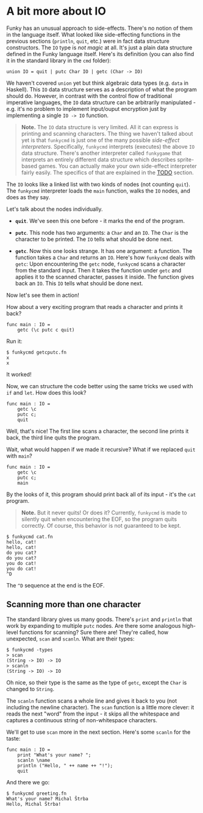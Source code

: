 # A bit more about IO

Funky has an unusual approach to side-effects. There's no notion of them in the language itself. What looked like side-effecting functions in the previous sections (`println`, `quit`, etc.) were in fact data structure constructors. The `IO` type is _not magic_ at all. It's just a plain data structure defined in the Funky language itself. Here's its definition (you can also find it in the standard library in the `cmd` folder):

```funky
union IO = quit | putc Char IO | getc (Char -> IO)
```

We haven't covered `union` yet but think algebraic data types (e.g. `data` in Haskell). This `IO` data structure serves as a description of what the program should do. However, in contrast with the control flow of traditional imperative languages, the `IO` data structure can be arbitrarily manipulated - e.g. it's no problem to implement input/ouput encryption just by implementing a single `IO -> IO` function.

> **Note.** The `IO` data structure is very limited. All it can express is printing and scanning characters. The thing we haven't talked about yet is that `funkycmd` is just one of the many possible _side-effect interpreters_. Specifically, `funkycmd` interprets (executes) the above `IO` data structure. There's another interpreter called `funkygame` that interprets an entirely different data structure which describes sprite-based games. You can actually make your own side-effect interpreter fairly easily. The specifics of that are explained in the [TODO]() section.

The `IO` looks like a linked list with two kinds of nodes (not counting `quit`). The `funkycmd` interpreter loads the `main` function, walks the `IO` nodes, and does as they say.

Let's talk about the nodes individually.

- **`quit`**. We've seen this one before - it marks the end of the program.

- **`putc`**. This node has two arguments: a `Char` and an `IO`. The `Char` is the character to be printed. The `IO` tells what should be done next.

- **`getc`**. Now this one looks strange. It has one argument: a function. The function takes a `Char` and returns an `IO`. Here's how `funkycmd` deals with `getc`: Upon encountering the `getc` node, `funkycmd` scans a character from the standard input. Then it takes the function under `getc` and applies it to the scanned character, passes it inside. The function gives back an `IO`. This `IO` tells what should be done next.

Now let's see them in action!

How about a very exciting program that reads a character and prints it back?

```funky
func main : IO =
    getc (\c putc c quit)
```

Run it:

```
$ funkycmd getcputc.fn
x
x
```

It worked!

Now, we can structure the code better using the same tricks we used with `if` and `let`. How does this look?

```funky
func main : IO =
    getc \c
    putc c;
    quit
```

Well, that's nice! The first line scans a character, the second line prints it back, the third line quits the program.

Wait, what would happen if we made it recursive? What if we replaced `quit` with `main`?

```funky
func main : IO =
    getc \c
    putc c;
    main
```

By the looks of it, this program should print back all of its input - it's the `cat` program.

> **Note.** But it never quits! Or does it? Currently, `funkycmd` is made to silently quit when encountering the EOF, so the program quits correctly. Of course, this behavior is not guaranteed to be kept.

```funky
$ funkycmd cat.fn
hello, cat!
hello, cat!
do you cat?
do you cat?
you do cat!
you do cat!
^D
```

The `^D` sequence at the end is the EOF.

## Scanning more than one character

The standard library gives us many goods. There's `print` and `println` that work by expanding to multiple `putc` nodes. Are there some analogous high-level functions for scanning? Sure there are! They're called, how unexpected, `scan` and `scanln`. What are their types:

```
$ funkycmd -types
> scan
(String -> IO) -> IO
> scanln
(String -> IO) -> IO
```

Oh nice, so their type is the same as the type of `getc`, except the `Char` is changed to `String`.

The `scanln` function scans a whole line and gives it back to you (not including the newline character). The `scan` function is a little more clever: it reads the next "word" from the input - it skips all the whitespace and captures a continuous string of non-whitespace characters.

We'll get to use `scan` more in the next section. Here's some `scanln` for the taste:

```funky
func main : IO =
    print "What's your name? ";
    scanln \name
    println ("Hello, " ++ name ++ "!");
    quit
```

And there we go:

```
$ funkycmd greeting.fn
What's your name? Michal Štrba
Hello, Michal Štrba!
```
